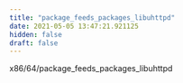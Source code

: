 ```yaml
---
title: "package_feeds_packages_libuhttpd"
date: 2021-05-05 13:47:21.921125
hidden: false
draft: false
---
```


x86/64/package_feeds_packages_libuhttpd

